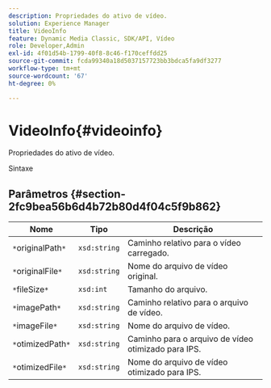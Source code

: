 ```yaml
---
description: Propriedades do ativo de vídeo.
solution: Experience Manager
title: VideoInfo
feature: Dynamic Media Classic, SDK/API, Vídeo
role: Developer,Admin
exl-id: 4f01d54b-1799-40f8-8c46-f170ceffdd25
source-git-commit: fcda99340a18d5037157723bb3bdca5fa9df3277
workflow-type: tm+mt
source-wordcount: '67'
ht-degree: 0%

---
```


# VideoInfo{#videoinfo}

Propriedades do ativo de vídeo.

Sintaxe

## Parâmetros {#section-2fc9bea56b6d4b72b80d4f04c5f9b862}

| Nome | Tipo | Descrição |
|---|---|---|
| `*`originalPath`*` | `xsd:string` | Caminho relativo para o vídeo carregado. |
| `*`originalFile`*` | `xsd:string` | Nome do arquivo de vídeo original. |
| `*`fileSize`*` | `xsd:int` | Tamanho do arquivo. |
| `*`imagePath`*` | `xsd:string` | Caminho relativo para o arquivo de vídeo. |
| `*`imageFile`*` | `xsd:string` | Nome do arquivo de vídeo. |
| `*`otimizedPath`*` | `xsd:string` | Caminho para o arquivo de vídeo otimizado para IPS. |
| `*`otimizedFile`*` | `xsd:string` | Nome do arquivo de vídeo otimizado para IPS. |
